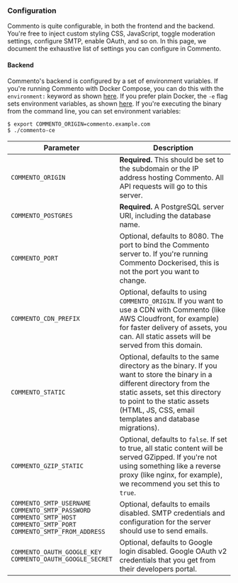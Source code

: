 ### Configuration

Commento is quite configurable, in both the frontend and the backend. You're free to inject custom styling CSS, JavaScript, toggle moderation settings, configure SMTP, enable OAuth, and so on. In this page, we document the exhaustive list of settings you can configure in Commento.

#### Backend

Commento's backend is configured by a set of environment variables. If you're running Commento with Docker Compose, you can do this with the `environment:` keyword as shown [here](installation-docker.md#with-docker-compose). If you prefer plain Docker, the `-e` flag sets environment variables, as shown [here](installation-docker.md#with-plain-docker). If you're executing the binary from the command line, you can set environment variables:

```bash
$ export COMMENTO_ORIGIN=commento.example.com
$ ./commento-ce
```

| Parameter | Description |
|---|---|
| `COMMENTO_ORIGIN` | **Required.** This should be set to the subdomain or the IP address hosting Commento. All API requests will go to this server. |
| `COMMENTO_POSTGRES` | **Required.** A PostgreSQL server URI, including the database name. |
| `COMMENTO_PORT` | Optional, defaults to 8080. The port to bind the Commento server to. If you're running Commento Dockerised, this is not the port you want to change. |
| `COMMENTO_CDN_PREFIX` | Optional, defaults to using `COMMENTO_ORIGIN`. If you want to use a CDN with Commento (like AWS Cloudfront, for example) for faster delivery of assets, you can. All static assets will be served from this domain. |
| `COMMENTO_STATIC` | Optional, defaults to the same directory as the binary. If you want to store the binary in a different directory from the static assets, set this directory to point to the static assets (HTML, JS, CSS, email templates and database migrations). |
| `COMMENTO_GZIP_STATIC` | Optional, defaults to `false`. If set to true, all static content will be served GZipped. If you're not using something like a reverse proxy (like nginx, for example), we recommend you set this to `true`. |
| `COMMENTO_SMTP_USERNAME`<br>`COMMENTO_SMTP_PASSWORD`<br>`COMMENTO_SMTP_HOST`<br>`COMMENTO_SMTP_PORT`<br>`COMMENTO_SMTP_FROM_ADDRESS` | Optional, defaults to emails disabled. SMTP credentials and configuration for the server should use to send emails. |
| `COMMENTO_OAUTH_GOOGLE_KEY`<br>`COMMENTO_OAUTH_GOOGLE_SECRET` | Optional, defaults to Google login disabled. Google OAuth v2 credentials that you get from their developers portal. |
